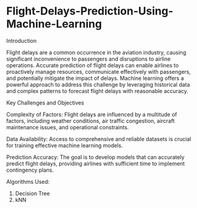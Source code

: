 # Flight-Delays-Prediction-Using-Machine-Learning
Introduction

Flight delays are a common occurrence in the aviation industry, causing significant inconvenience to passengers and disruptions to airline operations. Accurate prediction of flight delays can enable airlines to proactively manage resources, communicate effectively with passengers, and potentially mitigate the impact of delays. Machine learning offers a powerful approach to address this challenge by leveraging historical data and complex patterns to forecast flight delays with reasonable accuracy.

Key Challenges and Objectives

Complexity of Factors: Flight delays are influenced by a multitude of factors, including weather conditions, air traffic congestion, aircraft maintenance issues, and operational constraints.

Data Availability: Access to comprehensive and reliable datasets is crucial for training effective machine learning models.

Prediction Accuracy: The goal is to develop models that can accurately predict flight delays, providing airlines with sufficient time to implement contingency plans.

Algorithms Used:
1. Decision Tree
2. kNN
